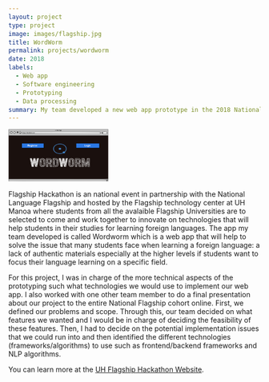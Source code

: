 ```yaml
---
layout: project
type: project
image: images/flagship.jpg
title: WordWorm
permalink: projects/wordworm
date: 2018
labels:
  - Web app
  - Software engineering
  - Prototyping
  - Data processing
summary: My team developed a new web app prototype in the 2018 National Flagship Hackathon hosted by UH.
---
```


<img width="200px" 
     class="rounded float-start pe-4" 
     src="../images/wordworm.png">

Flagship Hackathon is an national event in partnership with the National Language Flagship and hosted by the Flagship technology center at UH Manoa where students from all the avalaible Flagship Universities are to selected to come and work together to innovate on technologies that will help students in their studies for learning foreign languages. The app my team developed is called Wordworm which is a web app that will help to solve the issue that many students face when learning a foreign language: a lack of authentic materials especially at the higher levels if students want to focus their language learning on a specific field. 

For this project, I was in charge of the more technical aspects of the prototyping such what technologies we would use to implement our web app. I also worked with one other team member to do a final presentation about our project to the entire National Flagship cohort online.  First, we defined our problems and scope. Through this, our team decided on what features we wanted and I would be in charge of deciding the feasibility of these features. Then, I had to decide on the potential implementation issues that we could run into and then identified the different technologies (frameworks/algorithms) to use such as frontend/backend frameworks and NLP algorithms.

You can learn more at the [UH Flagship Hackathon Website](https://lftic.lll.hawaii.edu/hackathon2018/).




